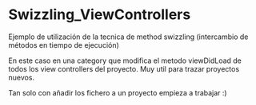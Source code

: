 # Swizzling_ViewControllers


Ejemplo de utilización de la tecnica de method swizzling (intercambio de métodos en tiempo de ejecución)

En este caso en una category que modifica el metodo viewDidLoad de todos los view controllers del proyecto.
Muy util para trazar proyectos nuevos.

Tan solo con añadir los fichero a un proyecto empieza a trabajar :)
